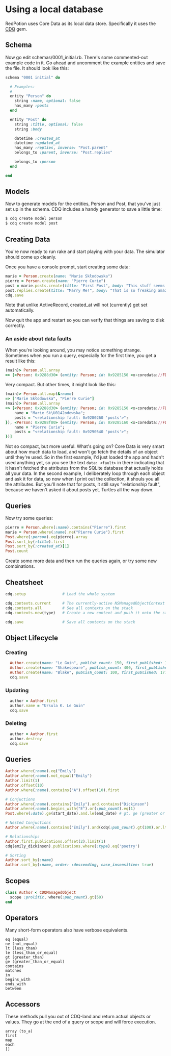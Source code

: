 # Using a local database

RedPotion uses Core Data as its local data store. Specifically it uses the [CDQ](https://github.com/infinitered/cdq) gem.

## Schema

Now go edit schemas/0001_initial.rb.  There's some commented-out example code
in it.  Go ahead and uncomment the example entities and save the file.  It should
look like this:

```ruby
schema "0001 initial" do

  # Examples:
  #
  entity "Person" do
    string :name, optional: false
    has_many :posts
  end

  entity "Post" do
    string :title, optional: false
    string :body

    datetime :created_at
    datetime :updated_at
    has_many :replies, inverse: "Post.parent"
    belongs_to :parent, inverse: "Post.replies"

    belongs_to :person
  end

end
```

## Models

Now to generate models for the entities, Person and Post, that you've just set up
in the schema.  CDQ includes a handy generator to save a little time:

```bash
$ cdq create model person
$ cdq create model post
```

## Creating Data

You're now ready to run rake and start playing with your data.  The simulator
should come up cleanly.

Once you have a console prompt, start creating some data:

```ruby
marie = Person.create(name: "Marie Skłodowska")
pierre = Person.create(name: "Pierre Curie")
post = marie.posts.create(title: "First Post", body: "This stuff seems to be glowing.", created_at: Time.now)
post.replies.create(title: "Marry Me!", body: "That is so freaking amazing!", person: pierre, created_at: Time.now)
cdq.save
```

Note that unlike ActiveRecord, created_at will not (currently) get set
automatically. 

Now quit the app and restart so you can verify that things are
saving to disk correctly.

### An aside about data faults

When you're looking around, you may notice something strange.  Sometimes when
you run a query, especially for the first time, you get a result like this:

```ruby
(main)> Person.all.array
=> [<Person: 0x9288d30> (entity: Person; id: 0x9285150 <x-coredata://FD49F7ED-9459-4675-A00F-4CF8B6C1419E/Person/p1> ; data: <fault>), <Person: 0x9288f80> (entity: Person; id: 0x9285160 <x-coredata://FD49F7ED-9459-4675-A00F-4CF8B6C1419E/Person/p2> ; data: <fault>)]
```

Very compact.  But other times, it might look like this:

```ruby
(main)> Person.all.map(&:name)
=> ["Marie Skłodowska", "Pierre Curie"]
(main)> Person.all.array
=> [<Person: 0x9288d30> (entity: Person; id: 0x9285150 <x-coredata://FD49F7ED-9459-4675-A00F-4CF8B6C1419E/Person/p1> ; data: {
    name = "Marie Sk\U0142odowska";
    posts = "<relationship fault: 0x9280260 'posts'>";
}), <Person: 0x9288f80> (entity: Person; id: 0x9285160 <x-coredata://FD49F7ED-9459-4675-A00F-4CF8B6C1419E/Person/p2> ; data: {
    name = "Pierre Curie";
    posts = "<relationship fault: 0x9290540 'posts'>";
})]

```

Not so compact, but more useful.  What's going on?  Core Data is very smart
about how much data to load, and won't go fetch the details of an object until
they're used.  So in the first example, I'd just loaded the app and hadn't used
anything yet, so you see the text ```data: <fault>``` in there indicating that
it hasn't fetched the attributes from the SQLite database that actually holds
all your data.  In the second example, I deliberately loop through each object
and ask it for data, so now when I print out the collection, it shouls you all the
attributes.  But you'll note that for posts, it still says "relationship fault", 
because we haven't asked it about posts yet. Turtles all the way down.

## Queries

Now try some queries:

```ruby
pierre = Person.where(:name).contains("Pierre").first
marie = Person.where(:name).ne("Pierre Curie").first
Post.where(:person).eq(pierre).array
Post.sort_by(:title).first
Post.sort_by(:created_at)[1]
Post.count
```

Create some more data and then run the queries again, or try some new combinations.  

## Cheatsheet

```ruby
cdq.setup                # Load the whole system

cdq.contexts.current     # The currently-active NSManagedObjectContext
cdq.contexts.all         # See all contexts on the stack
cdq.contexts.new(type)   # Create a new context and push it onto the stack

cdq.save                 # Save all contexts on the stack
```

## Object Lifecycle

### Creating
```ruby
  Author.create(name: "Le Guin", publish_count: 150, first_published: 1970)
  Author.create(name: "Shakespeare", publish_count: 400, first_published: 1550)
  Author.create(name: "Blake", publish_count: 100, first_published: 1778)
  cdq.save
```

### Updating
```ruby
  author = Author.first
  author.name = "Ursula K. Le Guin"
  cdq.save
```

### Deleting
```ruby
  author = Author.first
  author.destroy
  cdq.save
```

## Queries

```ruby
Author.where(:name).eq("Emily")
Author.where(:name).not_equal("Emily")
Author.limit(1)
Author.offset(10)
Author.where(:name).contains("A").offset(10).first

# Conjuctions
Author.where(:name).contains("Emily").and.contains("Dickinson")
Author.where(:name).begins_with("E").or(:pub_count).eq(1)
Post.where(:date).ge(start_date).and.le(end_date) # gt, ge (greater or equal), lt, le (less or equal)

# Nested Conjuctions
Author.where(:name).contains("Emily").and(cdq(:pub_count).gt(100).or.lt(10))

# Relationships
Author.first.publications.offset(2).limit(1)
cdq(emily_dickinson).publications.where(:type).eq('poetry')

# Sorting
Author.sort_by(:name)
Author.sort_by(:name, order: :descending, case_insensitive: true)
```

## Scopes

```ruby
class Author < CDQManagedObject
  scope :prolific, where(:pub_count).gt(50)
end
```

## Operators

Many short-form operators also have verbose equivalents.

```
eq (equal)
ne (not_equal)
lt (less_than)
le (less_than_or_equal)
gt (greater_than)
ge (greater_than_or_equal)
contains
matches
in
begins_with
ends_with
between
```

## Accessors

These methods pull you out of CDQ-land and return actual objects or values.
They go at the end of a query or scope and will force execution.

```
array (to_a)
first
map
each
[]
```

